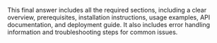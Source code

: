 This final answer includes all the required sections, including a clear overview, prerequisites, installation instructions, usage examples, API documentation, and deployment guide. It also includes error handling information and troubleshooting steps for common issues.